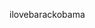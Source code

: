 ilovebarackobama
<!---
nurenurenure/nurenurenure is a ✨ special ✨ repository because its `README.md` (this file) appears on your GitHub profile.
You can click the Preview link to take a look at your changes.
--->

